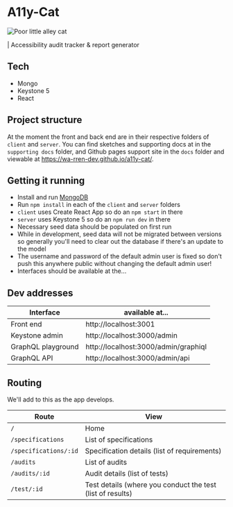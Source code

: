 # A11y-Cat

![Poor little alley cat](https://wa-rren-dev.github.io/a11y-cat/cat.jpg)

| Accessibility audit tracker & report generator

## Tech

- Mongo
- Keystone 5
- React

## Project structure

At the moment the front and back end are in their respective folders of `client` and `server`. You can find sketches and supporting docs at in the `supporting docs` folder, and Github pages support site in the `docs` folder and viewable at https://wa-rren-dev.github.io/a11y-cat/.

## Getting it running

- Install and run [MongoDB](https://docs.mongodb.com/manual/administration/install-community/)
- Run `npm install` in each of the `client` and `server` folders
- `client` uses Create React App so do an `npm start` in there
- `server` uses Keystone 5 so do an `npm run dev` in there
- Necessary seed data should be populated on first run
- While in development, seed data will not be migrated between versions so generally you'll need to clear out the database if there's an update to the model
- The username and password of the default admin user is fixed so don't push this anywhere public without changing the default admin user!
- Interfaces should be available at the...

## Dev addresses

| Interface          | available at...                      |
| ------------------ | ------------------------------------ |
| Front end          | http://localhost:3001                |
| Keystone admin     | http://localhost:3000/admin          |
| GraphQL playground | http://localhost:3000/admin/graphiql |
| GraphQL API        | http://localhost:3000/admin/api      |

## Routing

We'll add to this as the app develops.

| Route                 | View                                                       |
| --------------------- | ---------------------------------------------------------- |
| `/`                   | Home                                                       |
| `/specifications`     | List of specifications                                     |
| `/specifications/:id` | Specification details (list of requirements)               |
| `/audits`             | List of audits                                             |
| `/audits/:id`         | Audit details (list of tests)                              |
| `/test/:id`           | Test details (where you conduct the test (list of results) |
